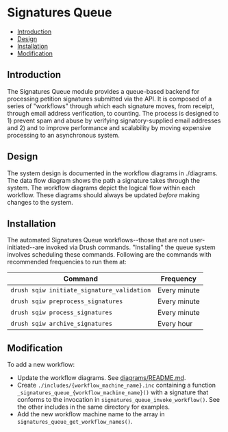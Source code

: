 # Signatures Queue

- [Introduction](#introduction)
- [Design](#design)
- [Installation](#installation)
- [Modification](#modification)

## Introduction

The Signatures Queue module provides a queue-based backend for processing
petition signatures submitted via the API. It is composed of a series of
"workflows" through which each signature moves, from receipt, through email
address verification, to counting. The process is designed to 1) prevent spam
and abuse by verifying signatory-supplied email addresses and 2) and to improve
performance and scalability by moving expensive processing to an asynchronous
system.

## Design

The system design is documented in the workflow diagrams in ./diagrams. The data
flow diagram shows the path a signature takes through the system. The workflow
diagrams depict the logical flow within each workflow. These diagrams should
always be updated *before* making changes to the system.

## Installation

The automated Signatures Queue workflows--those that are not user-initiated--are
invoked via Drush commands. "Installing" the queue system involves scheduling
these commands. Following are the commands with recommended frequencies to run
them at:

| Command | Frequency |
|---|---|
| `drush sqiw initiate_signature_validation` | Every minute |
| `drush sqiw preprocess_signatures` | Every minute |
| `drush sqiw process_signatures` | Every minute |
| `drush sqiw archive_signatures` | Every hour |

## Modification

To add a new workflow:
* Update the workflow diagrams. See [diagrams/README.md](./diagrams/README.md).
* Create `./includes/{workflow_machine_name}.inc` containing a function
  `_signatures_queue_{workflow_machine_name}()` with a signature that conforms
  to the invocation in `signatures_queue_invoke_workflow()`. See the other
  includes in the same directory for examples.
* Add the new workflow machine name to the array in
  `signatures_queue_get_workflow_names()`.
